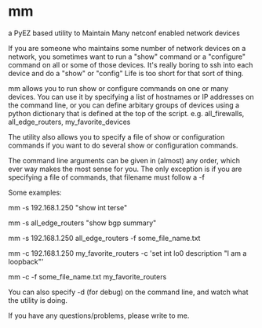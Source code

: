 mm
==

a PyEZ based utility to Maintain Many netconf enabled network devices

If you are someone who maintains some number of network devices on a 
network, you sometimes want to run a "show" command or a "configure"
command on all or some of those devices.  It's really boring to ssh
into each device and do a  "show" or "config" 
Life is too short for that sort of thing.

mm allows you to run show or configure commands on one or many devices.
You can use it by specifying a list of hostnames or IP addresses
on the command line, or you can define arbitary groups of devices using
a python dictionary that is defined at the top of the script.
e.g. all_firewalls, all_edge_routers, my_favorite_devices

The utility also allows you to specify a file of show or configuration
commands if you want to do several show or configuration commands.

The command line arguments can be given in (almost) any order, which
ever way makes the most sense for you.  The only exception is if you
are specifying a file of commands, that filename must follow a -f

Some examples:

   mm -s 192.168.1.250 "show int terse"
   
   mm -s all_edge_routers "show bgp summary"
   
   mm -s 192.168.1.250 all_edge_routers -f some_file_name.txt
   
   mm -c 192.168.1.250 my_favorite_routers -c 'set int lo0 description "I am a loopback"'
   
   mm -c -f some_file_name.txt my_favorite_routers
   
You can also specify -d (for debug) on the command line, and watch what the utility is doing.

If you have any questions/problems, please write to me.

